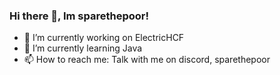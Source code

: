### Hi there 👋, Im sparethepoor!

- 🔭 I’m currently working on ElectricHCF
- 🌱 I’m currently learning Java
- 📫 How to reach me: Talk with me on discord, sparethepoor
<!--
**sparethepoors/sparethepoors** is a ✨ _special_ ✨ repository because its `README.md` (this file) appears on your GitHub profile.

Here are some ideas to get you started:

- 🔭 I’m currently working on ElectricHCF
- 🌱 I’m currently learning Java
- 👯 I’m looking to collaborate on ...
- 🤔 I’m looking for help with ...
- 💬 Ask me about ...
- 📫 How to reach me: ...
- 😄 Pronouns: ...
- ⚡ Fun fact: ...
-->
